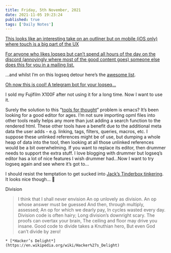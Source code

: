 ```yaml
---
title: Friday, 5th November, 2021
date: 2021-11-05 19:23:24
published: true
tags: ['Daily Notes']
---
```


[This looks like an interesting take on an outliner but on mobile (iOS only) where touch is a big part of the UX](http://www.mindscopeapp.com/index.html)

[For anyone who likes loqseq but can’t spend all hours of the day on the discord (annoyingly where most of the good content goes) someone else does this for you in a mailing list.](https://logseqweekly.com/)

…and whilst I’m on this logseq detour here’s the [awesome list](https://github.com/logseq/awesome-logseq).

[Oh now this is cool! A telegram bot for your loqseq…](https://github.com/akhater/Lupin#features)

I sold my Fujifilm X100F after not using it for a long time. Now I want to use it.

Surely the solution to this ”[tools for thought](https://github.com/scripting/drummerRFC/issues/5)” problem is emacs? It’s been looking for a good editor for ages. I’m not sure importing opml files into other tools really helps any more than just adding a search function to the rendered html. These other tools have a benefit due to the additional meta data the user adds - e.g. linking, tags, filters, queries, macros, etc. I suppose these unlinked references might be of use, but dumping a whole heap of data into the tool, then looking at all those unlinked references would be a bit overwhelming. If you want to replace its editor, then drummer needs to support the extra stuff. I love blogging with drummer but logseq’s editor has a lot of nice features I wish drummer had…Now I want to try logseq again and see where it’s got to…

I should resist the temptation to get sucked into [Jack’s Tinderbox tinkering](https://baty.blog/2021/11/04/223120.html?title=myNeglectedTinderboxDaybookFor2021#a224022). It looks nice though… 😬

Division 

> I think that I shall never envision An op unlovely as division. An op whose answer must be guessed And then, through multiply, assessed; An op for which we dearly pay, In cycles wasted every day. Division code is often hairy; Long division’s downright scary. The proofs can overtax your brain, The ceiling and floor may drive you insane. Good code to divide takes a Knuthian hero, But even God can’t divide by zero!

    * [*Hacker’s Delight*](https://en.wikipedia.org/wiki/Hacker%27s_Delight)
